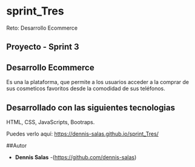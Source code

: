 # sprint_Tres
Reto: Desarrollo Ecommerce
## Proyecto - Sprint 3 

## Desarrollo Ecommerce 

Es una la plataforma, que permite a los usuarios acceder a la comprar de sus cosmeticos favoritos desde la comodidad de sus teléfonos. 

## Desarrollado con las siguientes tecnologias

HTML, CSS, JavaScripts, Bootraps.

Puedes verlo aquí: <https://dennis-salas.github.io/sprint_Tres/>

##Autor

* **Dennis Salas**  -(https://github.com/dennis-salas)
